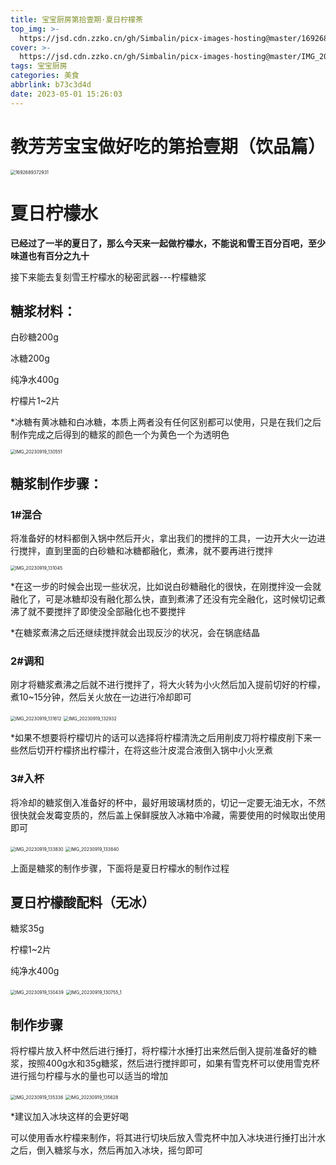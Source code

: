 ```yaml
---
title: 宝宝厨房第拾壹期·夏日柠檬茶
top_img: >-
  https://jsd.cdn.zzko.cn/gh/Simbalin/picx-images-hosting@master/1692689372931.63rzr9kd8b00.jpg
cover: >-
  https://jsd.cdn.zzko.cn/gh/Simbalin/picx-images-hosting@master/IMG_20230919_135731.55wili5zihg0.jpg
tags: 宝宝厨房
categories: 美食
abbrlink: b73c3d4d
date: 2023-05-01 15:26:03
---
```

<meta name="referrer" content="no-referrer"/>

# 教芳芳宝宝做好吃的第拾壹期（饮品篇）

<img src="https://jsd.cdn.zzko.cn/gh/Simbalin/picx-images-hosting@master/1692689372931.63rzr9kd8b00.jpg" alt="1692689372931" style="zoom:50%;" />

# 夏日柠檬水

**已经过了一半的夏日了，那么今天来一起做柠檬水，不能说和雪王百分百吧，至少味道也有百分之九十**

接下来能去复刻雪王柠檬水的秘密武器---柠檬糖浆

## 糖浆材料：

白砂糖200g

冰糖200g

纯净水400g

柠檬片1~2片

*冰糖有黄冰糖和白冰糖，本质上两者没有任何区别都可以使用，只是在我们之后制作完成之后得到的糖浆的颜色一个为黄色一个为透明色

<img src="https://jsd.cdn.zzko.cn/gh/Simbalin/picx-images-hosting@master/IMG_20230919_130551.2uccc9plyjc0.jpg" alt="IMG_20230919_130551" style="zoom:50%;" />

## 糖浆制作步骤：

### 1#混合

将准备好的材料都倒入锅中然后开火，拿出我们的搅拌的工具，一边开大火一边进行搅拌，直到里面的白砂糖和冰糖都融化，煮沸，就不要再进行搅拌

<img src="https://jsd.cdn.zzko.cn/gh/Simbalin/picx-images-hosting@master/IMG_20230919_131045.3f36x6o4zsm0.jpg" alt="IMG_20230919_131045" style="zoom:50%;" />

*在这一步的时候会出现一些状况，比如说白砂糖融化的很快，在刚搅拌没一会就融化了，可是冰糖却没有融化那么快，直到煮沸了还没有完全融化，这时候切记煮沸了就不要搅拌了即使没全部融化也不要搅拌

*在糖浆煮沸之后还继续搅拌就会出现反沙的状况，会在锅底结晶

### 2#调和

刚才将糖浆煮沸之后就不进行搅拌了，将大火转为小火然后加入提前切好的柠檬，煮10~15分钟，然后关火放在一边进行冷却即可

<img src="https://jsd.cdn.zzko.cn/gh/Simbalin/picx-images-hosting@master/IMG_20230919_131612.1hs7nvo4x2n4.jpg" alt="IMG_20230919_131612" style="zoom:50%;" />

<img src="https://jsd.cdn.zzko.cn/gh/Simbalin/picx-images-hosting@master/IMG_20230919_132932.719kvn8jjxw.jpg" alt="IMG_20230919_132932" style="zoom:50%;" />

*如果不想要将柠檬切片的话可以选择将柠檬清洗之后用削皮刀将柠檬皮削下来一些然后切开柠檬挤出柠檬汁，在将这些汁皮混合液倒入锅中小火烹煮

### 3#入杯

将冷却的糖浆倒入准备好的杯中，最好用玻璃材质的，切记一定要无油无水，不然很快就会发霉变质的，然后盖上保鲜膜放入冰箱中冷藏，需要使用的时候取出使用即可

<img src="https://jsd.cdn.zzko.cn/gh/Simbalin/picx-images-hosting@master/IMG_20230919_133830.1ejqa0p2gtkw.jpg" alt="IMG_20230919_133830" style="zoom:50%;" />

<img src="https://jsd.cdn.zzko.cn/gh/Simbalin/picx-images-hosting@master/IMG_20230919_133840.2tisxgqjnwm0.jpg" alt="IMG_20230919_133840" style="zoom:50%;" />

上面是糖浆的制作步骤，下面将是夏日柠檬水的制作过程

## 夏日柠檬酸配料（无冰）

糖浆35g

柠檬1~2片

纯净水400g

<img src="https://jsd.cdn.zzko.cn/gh/Simbalin/picx-images-hosting@master/IMG_20230919_130439.4nx4615i7fc0.jpg" alt="IMG_20230919_130439" style="zoom:50%;" />

<img src="https://jsd.cdn.zzko.cn/gh/Simbalin/picx-images-hosting@master/IMG_20230919_130755_1.1s0npje8jnr.jpg" alt="IMG_20230919_130755_1" style="zoom:50%;" />

## 制作步骤

将柠檬片放入杯中然后进行捶打，将柠檬汁水捶打出来然后倒入提前准备好的糖浆，按照400g水和35g糖浆，然后进行搅拌即可，如果有雪克杯可以使用雪克杯进行摇匀柠檬与水的量也可以适当的增加

<img src="https://jsd.cdn.zzko.cn/gh/Simbalin/picx-images-hosting@master/IMG_20230919_135336.5g6xrvkvwb80.jpg" alt="IMG_20230919_135336" style="zoom:50%;" />

<img src="https://jsd.cdn.zzko.cn/gh/Simbalin/picx-images-hosting@master/IMG_20230919_135628.10dvst32g5ww.jpg" alt="IMG_20230919_135628" style="zoom:50%;" />

*建议加入冰块这样的会更好喝

可以使用香水柠檬来制作，将其进行切块后放入雪克杯中加入冰块进行捶打出汁水之后，倒入糖浆与水，然后再加入冰块，摇匀即可
